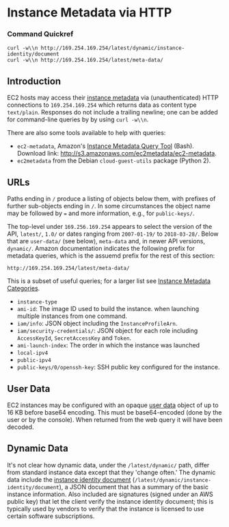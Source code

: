 Instance Metadata via HTTP
==========================

### Command Quickref

    curl -w\\n http://169.254.169.254/latest/dynamic/instance-identity/document
    curl -w\\n http://169.254.169.254/latest/meta-data/

Introduction
------------

EC2 hosts may access their [instance metadata] via (unauthenticated)
HTTP connections to `169.254.169.254` which returns data as content
type `text/plain`. Responses do not include a trailing newline; one
can be added for command-line queries by by using `curl -w\\n`.

There are also some tools available to help with queries:
* `ec2-metadata`, Amazon's [Instance Metadata Query Tool][imqt] (Bash).
  Download link: <http://s3.amazonaws.com/ec2metadata/ec2-metadata>.
* `ec2metadata` from the Debian `cloud-guest-utils` package (Python 2).


URLs
----

Paths ending in `/` produce a listing of objects below them, with
prefixes of further sub-objects ending in `/`. In some circumstances
the object name may be followed by `=` and more information, e.g., for
`public-keys/`.

The top-level under `169.256.169.254` appears to select the version of
the API, `latest/`, `1.0/` or dates ranging from `2007-01-19/` to
`2018-03-28/`. Below that are `user-data/` (see below), `meta-data`
and, in newer API versions, `dynamic/`. Amazon documentation indicates
the following prefix for metadata queries, which is the assuemd prefix
for the rest of this section:

    http://169.254.169.254/latest/meta-data/

This is a subset of useful queries; for a larger list see [Instance
Metadata Categories][mdcat].

- `instance-type`
- `ami-id`: The image ID used to build the instance. when launching
  multiple instances from one command.
- `iam/info`: JSON object including the `InstanceProfileArn`.
- `iam/security-credentials/`: JSON object for each role including
  `AccessKeyId`, `SecretAccessKey` and `Token`.
- `ami-launch-index`: The order in which the instance was launched
- `local-ipv4`
- `public-ipv4`
- `public-keys/0/openssh-key`: SSH public key configured for the instance.


User Data
---------

EC2 instances may be configured with an opaque [user data] object of
up to 16 KB before base64 encoding. This must be base64-encoded (done
by the user or by the console). When returned from the web query it
will have been decoded.


Dynamic Data
------------

It's not clear how dynamic data, under the `/latest/dynamic/` path,
differ from standard instance data except that they 'change often.'
The dynamic data include the [instance identity
document][identity-doc] (`/latest/dynamic/instance-identity/document`),
a JSON document that has a summary of the basic instance information.
Also included are signatures (signed under an AWS public key) that let
the client verify the instance identity document; this is typically
used by vendors to verify that the instance is licensed to use certain
software subscriptions.



<!-------------------------------------------------------------------->
[identity-doc]: https://docs.aws.amazon.com/AWSEC2/latest/UserGuide/instance-identity-documents.html
[instance metadata]: https://docs.aws.amazon.com/AWSEC2/latest/UserGuide/ec2-instance-metadata.html
[imqt]: https://aws.amazon.com/code/ec2-instance-metadata-query-tool/
[user data]: https://docs.aws.amazon.com/AWSEC2/latest/UserGuide/ec2-instance-metadata.html#instancedata-add-user-data
[mdcat]: https://docs.aws.amazon.com/AWSEC2/latest/UserGuide/ec2-instance-metadata.html?shortFooter=true#instancedata-data-categories
